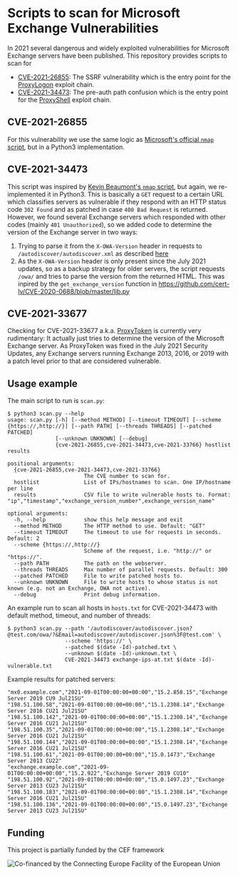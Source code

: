 # Scripts to scan for Microsoft Exchange Vulnerabilities

In 2021 several dangerous and widely exploited vulnerabilities for
Microsoft Exchange servers have been published. This repository
provides scripts to scan for

- [CVE-2021-26855](https://msrc.microsoft.com/update-guide/en-US/vulnerability/CVE-2021-26855):
  The SSRF vulnerability which is the entry point for the
  [ProxyLogon](https://proxylogon.com/) exploit chain.
- [CVE-2021-34473](https://msrc.microsoft.com/update-guide/en-US/vulnerability/CVE-2021-34473):
  The pre-auth path confusion which is the entry point for the
  [ProxyShell](https://www.zerodayinitiative.com/blog/2021/8/17/from-pwn2own-2021-a-new-attack-surface-on-microsoft-exchange-proxyshell)
  exploit chain.

## CVE-2021-26855

For this vulnerability we use the same logic as [Microsoft's official
`nmap` script](https://github.com/microsoft/CSS-Exchange/blob/main/Security/src/http-vuln-cve2021-26855.nse),
but in a Python3 implementation.

## CVE-2021-34473

This script was inspired by [Kevin Beaumont's `nmap` script](https://github.com/GossiTheDog/scanning/blob/main/http-vuln-exchange-proxyshell.nse),
but again, we re-implemented it in Python3. This is basically a `GET`
request to a certain URL which classifies servers as vulnerable if
they respond with an HTTP status code `302 Found` and as patched
in case `400 Bad Request` is returned. However, we found several
Exchange servers which responded with other codes (mainly `401
Unauthorized`), so we added code to determine the version of 
the Exchange server in two ways:
1. Trying to parse it from the `X-OWA-Version` header in
  requests to `/autodiscover/autodiscover.xml` as described
  [here](https://www.msxfaq.de/exchange/update/exchange_build_nummer_ermitteln.htm#analyse_per_autod)
2. As the `X-OWA-Version` header is only present since the July 2021
  updates, so as a backup strategy for older servers, the script
  requests `/owa/` and tries to parse the version from the returned
  HTML. This was inpired by the `get_exchange_version` function in
  https://github.com/cert-lv/CVE-2020-0688/blob/master/lib.py

## CVE-2021-33677

Checking for CVE-2021-33677 a.k.a. [ProxyToken](https://www.thezdi.com/blog/2021/8/30/proxytoken-an-authentication-bypass-in-microsoft-exchange-server)
is currently very rudimentary: It actually just tries to determine
the version of the Microsoft Exchange server. As ProxyToken was fixed
in the July 2021 Security Updates, any Exchange servers running Exchange
2013, 2016, or 2019 with a patch level prior to that are considered
vulnerable.

## Usage example

The main script to run is `scan.py`:
```
$ python3 scan.py --help
usage: scan.py [-h] [--method METHOD] [--timeout TIMEOUT] [--scheme {https://,http://}] [--path PATH] [--threads THREADS] [--patched PATCHED]
               [--unknown UNKNOWN] [--debug]
               {cve-2021-26855,cve-2021-34473,cve-2021-33766} hostlist results

positional arguments:
  {cve-2021-26855,cve-2021-34473,cve-2021-33766}
                        The CVE number to scan for.
  hostlist              List of IPs/hostnames to scan. One IP/hostname per line
  results               CSV file to write vulnerable hosts to. Format: "ip","timestamp","exchange_version_number",exchange_version_name"

optional arguments:
  -h, --help            show this help message and exit
  --method METHOD       The HTTP method to use. Default: "GET"
  --timeout TIMEOUT     The timeout to use for requests in seconds. Default: 2
  --scheme {https://,http://}
                        Scheme of the request, i.e. "http://" or "https://".
  --path PATH           The path on the webserver.
  --threads THREADS     Max number of parallel requests. Default: 300
  --patched PATCHED     File to write patched hosts to.
  --unknown UNKNOWN     File to write hosts to whose status is not known (e.g. not an Exchange, OWA not active).
  --debug               Print debug information.
```
An example run to scan all hosts in `hosts.txt` for CVE-2021-34473
with default method, timeout, and number of threads:
```
$ python3 scan.py --path '/autodiscover/autodiscover.json?@test.com/owa/?&Email=autodiscover/autodiscover.json%3F@test.com' \
                  --scheme 'https://' \
                  --patched $(date -Id)-patched.txt \
                  --unknown $(date -Id)-unknown.txt \
                  CVE-2021-34473 exchange-ips-at.txt $(date -Id)-vulnerable.txt
```
Example results for patched servers:
```
"mx0.example.com","2021-09-01T00:00:00+00:00","15.2.858.15","Exchange Server 2019 CU9 Jul21SU"
"198.51.100.58","2021-09-01T00:00:00+00:00","15.1.2308.14","Exchange Server 2016 CU21 Jul21SU"
"198.51.100.142","2021-09-01T00:00:00+00:00","15.1.2308.14","Exchange Server 2016 CU21 Jul21SU"
"198.51.100.35","2021-09-01T00:00:00+00:00","15.1.2308.14","Exchange Server 2016 CU21 Jul21SU"
"198.51.100.144","2021-09-01T00:00:00+00:00","15.1.2308.14","Exchange Server 2016 CU21 Jul21SU"
"198.51.100.61","2021-09-01T00:00:00+00:00","15.0.1473","Exchange Server 2013 CU22"
"exchange.example.com","2021-09-01T00:00:00+00:00","15.2.922","Exchange Server 2019 CU10"
"198.51.100.92","2021-09-01T00:00:00+00:00","15.0.1497.23","Exchange Server 2013 CU23 Jul21SU"
"198.51.100.183","2021-09-01T00:00:00+00:00","15.1.2308.14","Exchange Server 2016 CU21 Jul21SU"
"198.51.100.136","2021-09-01T00:00:00+00:00","15.0.1497.23","Exchange Server 2013 CU23 Jul21SU"
```

## Funding

This project is partially funded by the CEF framework

![Co-financed by the Connecting Europe Facility of the European Union](https://ec.europa.eu/inea/sites/default/files/ceflogos/en_horizontal_cef_logo_2.png)
